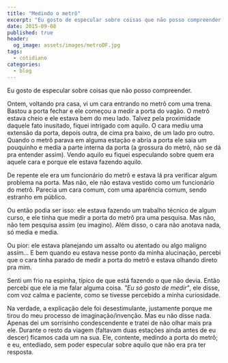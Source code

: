```yaml
---
title: "Medindo o metrô"
excerpt: "Eu gosto de especular sobre coisas que não posso compreender."
date: 2015-09-08
published: true
header:
  og_image: assets/images/metroDF.jpg
tags: 
  - cotidiano
categories:
  - blog
---
```

Eu gosto de especular sobre coisas que não posso compreender.

Ontem, voltando pra casa, vi um cara entrando no metrô com uma trena. Bastou a porta fechar e ele começou a medir a porta do vagão. O metrô estava cheio e ele estava bem do meu lado. Talvez pela proximidade daquele fato inusitado, fiquei intrigado com aquilo. O cara mediu uma extensão da porta, depois outra, de cima pra baixo, de um lado pro outro. Quando o metrô parava em alguma estação e abria a porta ele saia um pouquinho e media a parte interna da porta (a grossura do metrô, não se dá pra entender assim). Vendo aquilo eu fiquei especulando sobre quem era aquele cara e porque ele estava fazendo aquilo.

De repente ele era um funcionário do metrô e estava lá pra verificar algum problema na porta. Mas não, ele não estava vestido como um funcionário do metrô. Parecia um cara comum, com uma aparência comum, sendo estranho em público.

Ou então podia ser isso: ele estava fazendo um trabalho técnico de algum curso, e ele tinha que medir a porta do metrô pra uma pesquisa. Mas não, não tem pesquisa assim (eu imagino). Além disso, o cara não anotava nada, só media e media.

Ou pior: ele estava planejando um assalto ou atentado ou algo maligno assim... E bem quando eu estava nesse ponto da minha alucinação, percebi que o cara tinha parado de medir a porta do metrô e estava olhando direto pra mim.

Senti um frio na espinha, típico de que está fazendo o que não devia. Então percebi que ele ia me falar alguma coisa. *"Eu só gosto de medir"*, ele disse, com voz calma e paciente, como se tivesse percebido a minha curiosidade. 

Na verdade, a explicação dele foi desestimulante, justamente porque me tirou do meu processo de imaginação/invenção. Mas eu não disse nada. Apenas dei um sorrisinho condescendente e tratei de não olhar mais pra ele. Durante o resto da viagem (faltavam duas estações ainda antes de eu descer) ficamos cada um na sua. Ele, contente, medindo a porta do metrô; e eu, entediado, sem poder especular sobre aquilo que não era pra ter resposta.

<figure style="" class="align-center">
  <img src="{{ site.url }}{{ site.baseurl }}/assets/images/metroDF.jpg" alt="">
</figure>
